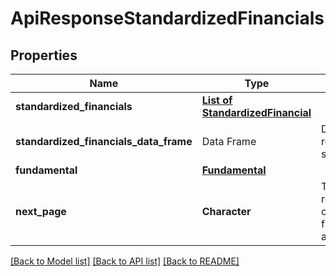 # ApiResponseStandardizedFinancials

[//]: # (CLASS:IntrinioSDK::ApiResponseStandardizedFinancials)

[//]: # (KIND:object)

## Properties

[//]: # (START_DEFINITION)

Name | Type | Description
------------ | ------------- | -------------
**standardized_financials** | [**List of StandardizedFinancial**](StandardizedFinancial.md) |  &nbsp;
**standardized_financials_data_frame** | Data Frame | Data frame representation of standardized_financials
**fundamental** | [**Fundamental**](Fundamental.md) |  &nbsp;
**next_page** | **Character** | The token required to request the next page of the data. If null, no further results are available. &nbsp;

[//]: # (END_DEFINITION)


[//]: # (CONTAINED_CLASS:IntrinioSDK::StandardizedFinancial)


[//]: # (CONTAINED_CLASS:IntrinioSDK::Fundamental)


[[Back to Model list]](../README.md#documentation-for-models) [[Back to API list]](../README.md#documentation-for-api-endpoints) [[Back to README]](../README.md)


